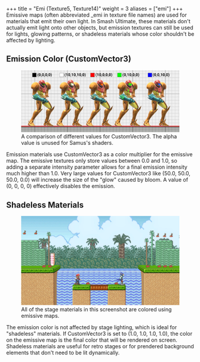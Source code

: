 +++
title = "Emi (Texture5, Texture14)"
weight = 3
aliases = ["emi"]
+++
Emissive maps (often abbreviated _emi in texture file names) are used for materials that emit their own light. 
In Smash Ultimate, these materials don't actually emit light onto other objects, but emission textures can still be 
used for lights, glowing patterns, or shadeless materials whose color shouldn't be affected by lighting. 

## Emission Color (CustomVector3)
<figure class="figure">
    <img src="samus_customvector3.jpg" height="auto" width="auto">
    <figcaption class="figure-caption text-center">A comparison of different values for CustomVector3. The alpha value is unused for Samus's shaders.</figcaption>
</figure>
Emission materials use CustomVector3 as a color multiplier for the emissive map. The emissive textures only store values between 0.0 and 1.0, so adding a separate intensity parameter allows for a final emission intensity much higher than 1.0. Very large values for CustomVector3 like (50.0, 50.0, 50.0, 0.0) will increase the size of the "glow" caused by bloom. A value of (0, 0, 0, 0)  effectively disables the emission.

## Shadeless Materials
<figure class="figure">
    <img src="mario_past_usa.jpg" height="auto" width="auto">
    <figcaption class="figure-caption text-center">All of the stage materials in this screenshot are colored using emissive maps.</figcaption>
</figure>
The emission color is not affected by stage lighting, which is ideal for "shadeless" materials. If CustomVector3 is set to (1.0, 1.0, 1.0, 1.0), the color on the emissive map is the final color that will be rendered on screen. Shadeless materials are useful for retro stages or for prendered background elements that don't need to be lit dynamically. 